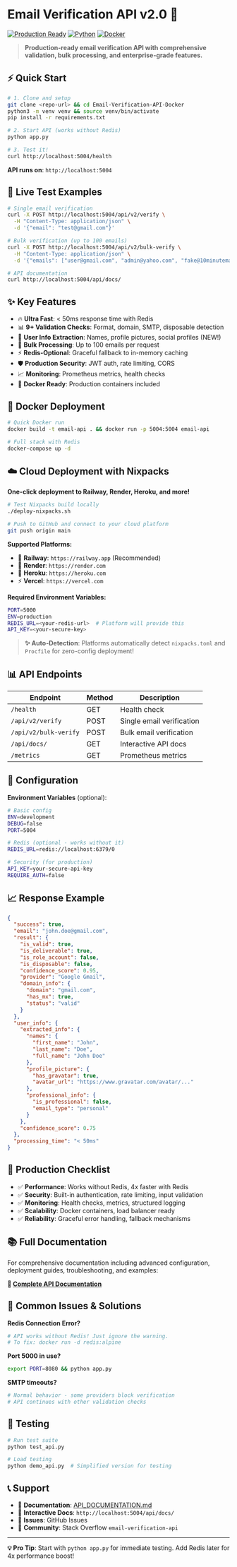 # Email Verification API v2.0 🚀

[![Production Ready](https://img.shields.io/badge/Status-Production%20Ready-green.svg)](https://github.com)
[![Python](https://img.shields.io/badge/Python-3.8%2B-brightgreen.svg)](https://python.org)
[![Docker](https://img.shields.io/badge/Docker-Ready-blue.svg)](https://docker.com)

> **Production-ready email verification API with comprehensive validation, bulk processing, and enterprise-grade features.**

## ⚡ Quick Start

```bash
# 1. Clone and setup
git clone <repo-url> && cd Email-Verification-API-Docker
python3 -m venv venv && source venv/bin/activate
pip install -r requirements.txt

# 2. Start API (works without Redis)
python app.py

# 3. Test it!
curl http://localhost:5004/health
```

**API runs on**: `http://localhost:5004` 

## 🧪 Live Test Examples

```bash
# Single email verification
curl -X POST http://localhost:5004/api/v2/verify \
  -H "Content-Type: application/json" \
  -d '{"email": "test@gmail.com"}'

# Bulk verification (up to 100 emails)
curl -X POST http://localhost:5004/api/v2/bulk-verify \
  -H "Content-Type: application/json" \
  -d '{"emails": ["user@gmail.com", "admin@yahoo.com", "fake@10minutemail.com"]}'

# API documentation
curl http://localhost:5004/api/docs/
```

## ✨ Key Features

- 🔥 **Ultra Fast**: < 50ms response time with Redis
- 📊 **9+ Validation Checks**: Format, domain, SMTP, disposable detection
- 👤 **User Info Extraction**: Names, profile pictures, social profiles (NEW!)
- 🔄 **Bulk Processing**: Up to 100 emails per request  
- ⚡ **Redis-Optional**: Graceful fallback to in-memory caching
- 🛡️ **Production Security**: JWT auth, rate limiting, CORS
- 📈 **Monitoring**: Prometheus metrics, health checks
- 🐳 **Docker Ready**: Production containers included

## 🚀 Docker Deployment

```bash
# Quick Docker run
docker build -t email-api . && docker run -p 5004:5004 email-api

# Full stack with Redis
docker-compose up -d
```

## ☁️ Cloud Deployment with Nixpacks

**One-click deployment to Railway, Render, Heroku, and more!**

```bash
# Test Nixpacks build locally
./deploy-nixpacks.sh

# Push to GitHub and connect to your cloud platform
git push origin main
```

**Supported Platforms:**
- 🚂 **Railway**: `https://railway.app` (Recommended)
- 🎨 **Render**: `https://render.com`
- 💜 **Heroku**: `https://heroku.com` 
- ⚡ **Vercel**: `https://vercel.com`

**Required Environment Variables:**
```bash
PORT=5000
ENV=production
REDIS_URL=<your-redis-url>  # Platform will provide this
API_KEY=<your-secure-key>
```

> **✨ Auto-Detection**: Platforms automatically detect `nixpacks.toml` and `Procfile` for zero-config deployment!

## 📊 API Endpoints

| Endpoint | Method | Description |
|----------|--------|-------------|
| `/health` | GET | Health check |
| `/api/v2/verify` | POST | Single email verification |
| `/api/v2/bulk-verify` | POST | Bulk email verification |
| `/api/docs/` | GET | Interactive API docs |
| `/metrics` | GET | Prometheus metrics |

## 🔧 Configuration

**Environment Variables** (optional):
```bash
# Basic config
ENV=development
DEBUG=false
PORT=5004

# Redis (optional - works without it)
REDIS_URL=redis://localhost:6379/0

# Security (for production)
API_KEY=your-secure-api-key
REQUIRE_AUTH=false
```

## 📈 Response Example

```json
{
  "success": true,
  "email": "john.doe@gmail.com",
  "result": {
    "is_valid": true,
    "is_deliverable": true,
    "is_role_account": false,
    "is_disposable": false,
    "confidence_score": 0.95,
    "provider": "Google Gmail",
    "domain_info": {
      "domain": "gmail.com",
      "has_mx": true,
      "status": "valid"
    }
  },
  "user_info": {
    "extracted_info": {
      "names": {
        "first_name": "John",
        "last_name": "Doe",
        "full_name": "John Doe"
      },
      "profile_picture": {
        "has_gravatar": true,
        "avatar_url": "https://www.gravatar.com/avatar/..."
      },
      "professional_info": {
        "is_professional": false,
        "email_type": "personal"
      }
    },
    "confidence_score": 0.75
  },
  "processing_time": "< 50ms"
}
```

## 🎯 Production Checklist

- ✅ **Performance**: Works without Redis, 4x faster with Redis
- ✅ **Security**: Built-in authentication, rate limiting, input validation
- ✅ **Monitoring**: Health checks, metrics, structured logging  
- ✅ **Scalability**: Docker containers, load balancer ready
- ✅ **Reliability**: Graceful error handling, fallback mechanisms

## 📚 Full Documentation

For comprehensive documentation including advanced configuration, deployment guides, troubleshooting, and examples:

**📖 [Complete API Documentation](./API_DOCUMENTATION.md)**

## 🐛 Common Issues & Solutions

**Redis Connection Error?**
```bash
# API works without Redis! Just ignore the warning.
# To fix: docker run -d redis:alpine
```

**Port 5000 in use?**
```bash
export PORT=8080 && python app.py
```

**SMTP timeouts?**
```bash
# Normal behavior - some providers block verification
# API continues with other validation checks
```

## 🧪 Testing

```bash
# Run test suite
python test_api.py

# Load testing
python demo_api.py  # Simplified version for testing
```

## 📞 Support

- 📖 **Documentation**: [API_DOCUMENTATION.md](./API_DOCUMENTATION.md)
- 🔗 **Interactive Docs**: `http://localhost:5004/api/docs/`
- 🐛 **Issues**: GitHub Issues
- 💬 **Community**: Stack Overflow `email-verification-api`

---

**💡 Pro Tip**: Start with `python app.py` for immediate testing. Add Redis later for 4x performance boost!
